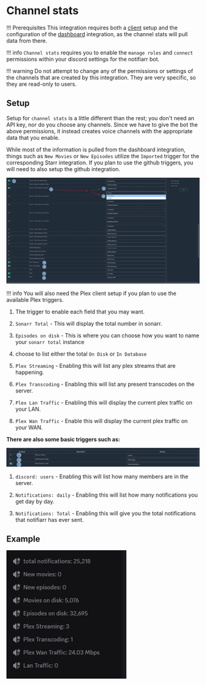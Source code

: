 # Channel stats

!!! Prerequisites
    This integration requires both a [client](https://notifiarr.wiki/pages/client/install/) setup and the configuration of the [dashboard](https://notifiarr.wiki/pages/integrations/dashboard/) integration, as the channel stats will pull data from there.

!!! info
    `Channel stats` requires you to enable the `manage roles` and `connect` permissions within your discord settings for the notifiarr bot.

!!! warning
    Do not attempt to change any of the permissions or settings of the channels that are created by this integration. They are very specific, so they are read-only to users.

## Setup

Setup for `channel stats` is a little different than the rest; you don't need an API key, nor do you choose any channels. Since we have to give the bot the above permissions, it instead creates voice channels with the appropriate data that you enable.

While most of the information is pulled from the dashboard integration, things such as `New Movies` or `New Episodes` utilize the `Imported` trigger for the corresponding Starr integration. If you plan to use the github triggers, you will need to also setup the github integration.

![channel-stats.png](../../assets/screenshots/integrations/channel-stats/channel-stats.png)

!!! info
    You will also need the Plex client setup if you plan to use the available Plex triggers.

1. The trigger to enable each field that you may want.

2. `Sonarr Total` - This will display the total number in sonarr.

3. `Episodes on disk` - This is where you can choose how you want to name your `sonarr total` instance

4. choose to list either the total `On Disk` or `In Database`

5. `Plex Streaming` - Enabling this will list any plex streams that are happening.

6. `Plex Transcoding` - Enabling this will list any present transcodes on the server.

7. `Plex Lan Traffic` - Enabling this will display the current plex traffic on your LAN.

8. `Plex Wan Traffic` - Enable this will display the current plex traffic on your WAN.

**There are also some basic triggers such as:**

![basic-triggers.png](../../assets/screenshots/integrations/channel-stats/basic-triggers.png)

1. `discord: users` - Enabling this will list how many members are in the server.

2. `Notifications: daily` - Enabling this will list how many notifications you get day by day.

3. `Notifications: Total` - Enabling this will give you the total notifications that notifiarr has ever sent.

## Example

![example.png](../../assets/screenshots/integrations/channel-stats/example.png)